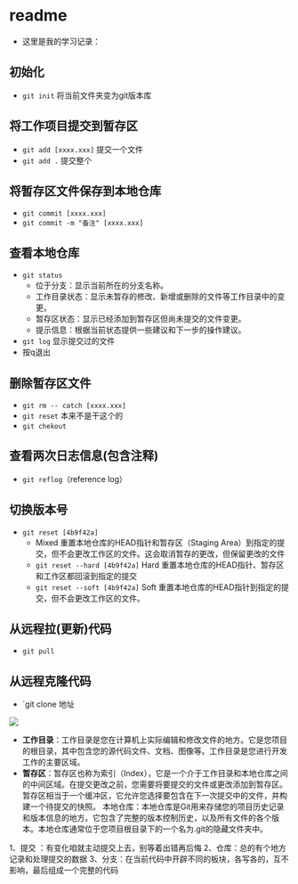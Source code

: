 # readme
- 这里是我的学习记录：
## 初始化
+ `git init` 将当前文件夹变为git版本库
## 将工作项目提交到暂存区
+ `git add [xxxx.xxx]` 提交一个文件
+ `git add .` 提交整个
## 将暂存区文件保存到本地仓库
+ `git commit [xxxx.xxx]`
+ `git commit -m "备注" [xxxx.xxx]`
## 查看本地仓库
+ `git status`
  + 位于分支：显示当前所在的分支名称。
  + 工作目录状态：显示未暂存的修改、新增或删除的文件等工作目录中的变更。
  + 暂存区状态：显示已经添加到暂存区但尚未提交的文件变更。
  + 提示信息：根据当前状态提供一些建议和下一步的操作建议。
+ `git log` 显示提交过的文件
+ 按q退出
## 删除暂存区文件
+ `git rm -- catch [xxxx.xxx]`
+ `git reset` 本来不是干这个的
+ `git chekout`
## 查看两次日志信息(包含注释)
+ `git reflog`（reference log）
## 切换版本号
+ `git reset [4b9f42a]`
  + Mixed 重置本地仓库的HEAD指针和暂存区（Staging Area）到指定的提交，但不会更改工作区的文件。这会取消暂存的更改，但保留更改的文件
  + `git reset --hard [4b9f42a]` Hard 重置本地仓库的HEAD指针、暂存区和工作区都回滚到指定的提交
  + `git reset --soft [4b9f42a]` Soft 重置本地仓库的HEAD指针到指定的提交，但不会更改工作区的文件。
## 从远程拉(更新)代码
+ `git pull`
## 从远程克隆代码
+ `git clone 地址

![](2023-05-15-20-05-08.png)
+ **工作目录**：工作目录是您在计算机上实际编辑和修改文件的地方。它是您项目的根目录，其中包含您的源代码文件、文档、图像等。工作目录是您进行开发工作的主要区域。
+ **暂存区**：暂存区也称为索引（Index），它是一个介于工作目录和本地仓库之间的中间区域。在提交更改之前，您需要将要提交的文件或更改添加到暂存区。暂存区相当于一个缓冲区，它允许您选择要包含在下一次提交中的文件，并构建一个待提交的快照。
本地仓库：本地仓库是Git用来存储您的项目历史记录和版本信息的地方。它包含了完整的版本控制历史，以及所有文件的各个版本。本地仓库通常位于您项目根目录下的一个名为.git的隐藏文件夹中。


1、提交 ：有变化咱就主动提交上去，别等着出错再后悔
2、仓库：总的有个地方记录和处理提交的数据
3、分支：在当前代码中开辟不同的板块，各写各的，互不影响，最后组成一个完整的代码